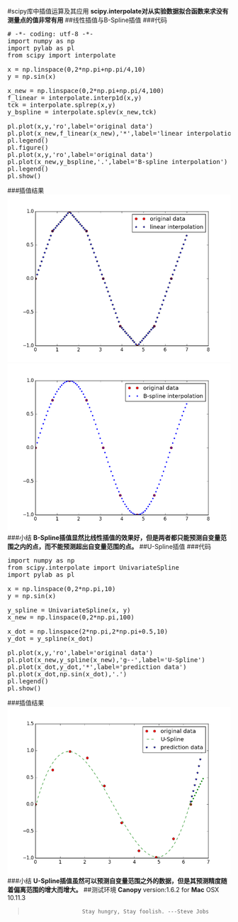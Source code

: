 #scipy库中插值运算及其应用
**scipy.interpolate对从实验数据拟合函数来求没有测量点的值非常有用**
##线性插值与B-Spline插值
###代码
<pre>
# -*- coding: utf-8 -*-
import numpy as np
import pylab as pl
from scipy import interpolate

x = np.linspace(0,2*np.pi+np.pi/4,10)
y = np.sin(x)

x_new = np.linspace(0,2*np.pi+np.pi/4,100)
f_linear = interpolate.interp1d(x,y)
tck = interpolate.splrep(x,y)
y_bspline = interpolate.splev(x_new,tck)

pl.plot(x,y,'ro',label='original data')
pl.plot(x_new,f_linear(x_new),'*',label='linear interpolation')
pl.legend()
pl.figure()
pl.plot(x,y,'ro',label='original data')
pl.plot(x_new,y_bspline,'.',label='B-spline interpolation')
pl.legend()
pl.show()
</pre>
###插值结果
![linear interpolation](https://github.com/Lovingmylove/python.sc/raw/master/scipy/linear_interpolation.png)
![B-Spline](https://github.com/Lovingmylove/python.sc/raw/master/scipy/B-Spline_interpolation.png)
###小结
**B-Spline插值显然比线性插值的效果好，但是两者都只能预测自变量范围之内的点，而不能预测超出自变量范围的点。**
##U-Spline插值
###代码
<pre>
import numpy as np
from scipy.interpolate import UnivariateSpline
import pylab as pl

x = np.linspace(0,2*np.pi,10)
y = np.sin(x)

y_spline = UnivariateSpline(x, y)
x_new = np.linspace(0,2*np.pi,100)

x_dot = np.linspace(2*np.pi,2*np.pi+0.5,10)
y_dot = y_spline(x_dot)

pl.plot(x,y,'ro',label='original data')
pl.plot(x_new,y_spline(x_new),'g--',label='U-Spline')
pl.plot(x_dot,y_dot,'*',label='prediction data')
pl.plot(x_dot,np.sin(x_dot),'.')
pl.legend()
pl.show()
</pre>
###插值结果
![U-Spline](https://github.com/Lovingmylove/python.sc/raw/master/scipy/U-Spline.png)
###小结
**U-Spline插值虽然可以预测自变量范围之外的数据，但是其预测精度随着偏离范围的增大而增大。**
##测试环境
**Canopy** version:1.6.2 for **Mac** OSX 10.11.3
>                       Stay hungry, Stay foolish. ---Steve Jobs
